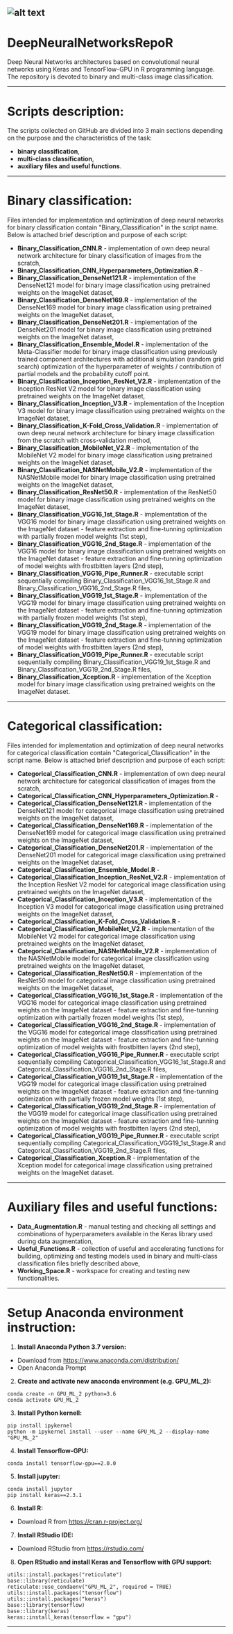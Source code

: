 ![alt text](Images//MD_Head.png?raw=true)
----------
# DeepNeuralNetworksRepoR

Deep Neural Networks architectures based on convolutional neural networks using Keras and TensorFlow-GPU in R programming language. The repository is devoted to binary and multi-class image classification.

----------
# Scripts description:

The scripts collected on GitHub are divided into 3 main sections depending on the purpose and the characteristics of the task: 
* **binary classification**, 
* **multi-class classification**,
* **auxiliary files and useful functions**.

----------
# Binary classification:
Files intended for implementation and optimization of deep neural networks for binary classification contain "Binary_Classification" in the script name. Below is attached brief description and purpose of each script:
* **Binary_Classification_CNN.R** - implementation of own deep neural network architecture for binary classification of images from the scratch,
* **Binary_Classification_CNN_Hyperparameters_Optimization.R** - 
* **Binary_Classification_DenseNet121.R** - implementation of the DenseNet121 model for binary image classification using pretrained weights on the ImageNet dataset,
* **Binary_Classification_DenseNet169.R** - implementation of the DenseNet169 model for binary image classification using pretrained weights on the ImageNet dataset,
* **Binary_Classification_DenseNet201.R** - implementation of the DenseNet201 model for binary image classification using pretrained weights on the ImageNet dataset,
* **Binary_Classification_Ensemble_Model.R** - implementation of the Meta-Classifier model for binary image classification using previously trained component architectures with additional simulation (random grid search) optimization of the hyperparameter of weights / contribution of partial models and the probability cutoff point.
* **Binary_Classification_Inception_ResNet_V2.R** - implementation of the Inception ResNet V2 model for binary image classification using pretrained weights on the ImageNet dataset,
* **Binary_Classification_Inception_V3.R** - implementation of the Inception V3 model for binary image classification using pretrained weights on the ImageNet dataset,
* **Binary_Classification_K-Fold_Cross_Validation.R** - implementation of own deep neural network architecture for binary image classification from the scratch with cross-validation method,
* **Binary_Classification_MobileNet_V2.R** - implementation of the MobileNet V2 model for binary image classification using pretrained weights on the ImageNet dataset,
* **Binary_Classification_NASNetMobile_V2.R** - implementation of the NASNetMobile model for binary image classification using pretrained weights on the ImageNet dataset,
* **Binary_Classification_ResNet50.R** - implementation of the ResNet50 model for binary image classification using pretrained weights on the ImageNet dataset,
* **Binary_Classification_VGG16_1st_Stage.R** - implementation of the VGG16 model for binary image classification using pretrained weights on the ImageNet dataset - feature extraction and fine-tunning optimization with partially frozen model weights (1st step),
* **Binary_Classification_VGG16_2nd_Stage.R** - implementation of the VGG16 model for binary image classification using pretrained weights on the ImageNet dataset - feature extraction and fine-tunning optimization of model weights with frostbitten layers (2nd step),
* **Binary_Classification_VGG16_Pipe_Runner.R** - executable script sequentially compiling Binary_Classification_VGG16_1st_Stage.R and Binary_Classification_VGG16_2nd_Stage.R files,
* **Binary_Classification_VGG19_1st_Stage.R** - implementation of the VGG19 model for binary image classification using pretrained weights on the ImageNet dataset - feature extraction and fine-tunning optimization with partially frozen model weights (1st step),
* **Binary_Classification_VGG19_2nd_Stage.R** - implementation of the VGG19 model for binary image classification using pretrained weights on the ImageNet dataset - feature extraction and fine-tunning optimization of model weights with frostbitten layers (2nd step),
* **Binary_Classification_VGG19_Pipe_Runner.R** - executable script sequentially compiling Binary_Classification_VGG19_1st_Stage.R and Binary_Classification_VGG19_2nd_Stage.R files,
* **Binary_Classification_Xception.R** - implementation of the Xception model for binary image classification using pretrained weights on the ImageNet dataset.

----------
# Categorical classification:
Files intended for implementation and optimization of deep neural networks for categorical classification contain "Categorical_Classification" in the script name. Below is attached brief description and purpose of each script:
* **Categorical_Classification_CNN.R** - implementation of own deep neural network architecture for categorical classification of images from the scratch,
* **Categorical_Classification_CNN_Hyperparameters_Optimization.R** - 
* **Categorical_Classification_DenseNet121.R** - implementation of the DenseNet121 model for categorical image classification using pretrained weights on the ImageNet dataset,
* **Categorical_Classification_DenseNet169.R** - implementation of the DenseNet169 model for categorical image classification using pretrained weights on the ImageNet dataset,
* **Categorical_Classification_DenseNet201.R** - implementation of the DenseNet201 model for categorical image classification using pretrained weights on the ImageNet dataset,
* **Categorical_Classification_Ensemble_Model.R** - 
* **Categorical_Classification_Inception_ResNet_V2.R** - implementation of the Inception ResNet V2 model for categorical image classification using pretrained weights on the ImageNet dataset,
* **Categorical_Classification_Inception_V3.R** - implementation of the Inception V3 model for categorical image classification using pretrained weights on the ImageNet dataset,
* **Categorical_Classification_K-Fold_Cross_Validation.R** - 
* **Categorical_Classification_MobileNet_V2.R** - implementation of the MobileNet V2 model for categorical image classification using pretrained weights on the ImageNet dataset,
* **Categorical_Classification_NASNetMobile_V2.R** - implementation of the NASNetMobile model for categorical image classification using pretrained weights on the ImageNet dataset,
* **Categorical_Classification_ResNet50.R** - implementation of the ResNet50 model for categorical image classification using pretrained weights on the ImageNet dataset,
* **Categorical_Classification_VGG16_1st_Stage.R** - implementation of the VGG16 model for categorical image classification using pretrained weights on the ImageNet dataset - feature extraction and fine-tunning optimization with partially frozen model weights (1st step),
* **Categorical_Classification_VGG16_2nd_Stage.R** - implementation of the VGG16 model for categorical image classification using pretrained weights on the ImageNet dataset - feature extraction and fine-tunning optimization of model weights with frostbitten layers (2nd step),
* **Categorical_Classification_VGG16_Pipe_Runner.R** - executable script sequentially compiling Categorical_Classification_VGG16_1st_Stage.R and Categorical_Classification_VGG16_2nd_Stage.R files,
* **Categorical_Classification_VGG19_1st_Stage.R** - implementation of the VGG19 model for categorical image classification using pretrained weights on the ImageNet dataset - feature extraction and fine-tunning optimization with partially frozen model weights (1st step),
* **Categorical_Classification_VGG19_2nd_Stage.R** - implementation of the VGG19 model for categorical image classification using pretrained weights on the ImageNet dataset - feature extraction and fine-tunning optimization of model weights with frostbitten layers (2nd step),
* **Categorical_Classification_VGG19_Pipe_Runner.R** - executable script sequentially compiling Categorical_Classification_VGG19_1st_Stage.R and Categorical_Classification_VGG19_2nd_Stage.R files,
* **Categorical_Classification_Xception.R** - implementation of the Xception model for categorical image classification using pretrained weights on the ImageNet dataset.

----------
# Auxiliary files and useful functions:
* **Data_Augmentation.R** - manual testing and checking all settings and combinations of hyperparameters available in the Keras library used during data augmentation,
* **Useful_Functions.R** - collection of useful and accelerating functions for building, optimizing and testing models used in binary and multi-class classification files briefly described above,
* **Working_Space.R** - workspace for creating and testing new functionalities.

----------
# Setup Anaconda environment instruction:
1. **Install Anaconda Python 3.7 version:**
* Download from https://www.anaconda.com/distribution/
* Open Anaconda Prompt
2. **Create and activate new anaconda environment (e.g. GPU_ML_2):**
```
conda create -n GPU_ML_2 python=3.6
conda activate GPU_ML_2
```
3. **Install Python kernell:**
```
pip install ipykernel
python -m ipykernel install --user --name GPU_ML_2 --display-name "GPU_ML_2"
```
4. **Install Tensorflow-GPU:**
```
conda install tensorflow-gpu==2.0.0
```
5. **Install jupyter:**
```
conda install jupyter
pip install keras==2.3.1
```
6. **Install R:**
* Download R from https://cran.r-project.org/
7. **Install RStudio IDE:**
* Download RStudio from https://rstudio.com/
8. **Open RStudio and install Keras and Tensorflow with GPU support:**
```
utils::install.packages("reticulate")
base::library(reticulate)
reticulate::use_condaenv("GPU_ML_2", required = TRUE)
utils::install.packages("tensorflow")
utils::install.packages("keras")
base::library(tensorflow)
base::library(keras)
keras::install_keras(tensorflow = "gpu")
```
----------






